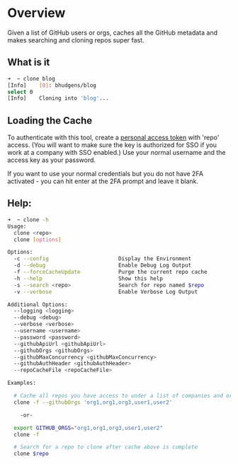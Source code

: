 # Overview

Given a list of GitHub users or orgs, caches all the GitHub metadata and makes searching and cloning repos super fast.

## What is it

```bash
➜  ~ clone blog   
[Info]    [0]: bhudgens/blog
select 0
[Info]    Cloning into 'blog'...
```

## Loading the Cache

To authenticate with this tool, create a [personal access token](https://github.com/settings/tokens) with 'repo' access.  (You will want to make sure the key is authorized for SSO if you work at a company with SSO enabled.)  Use your normal username and the access key as your password.

If you want to use your normal credentials but you do not have 2FA activated - you can hit enter at the 2FA prompt and leave it blank.

## Help:

```bash
➜  ~ clone -h
Usage:
  clone <repo>
  clone [options]

Options:
  -c --config                      Display the Environment
  -d --debug                       Enable Debug Log Output
  -f --forceCacheUpdate            Purge the current repo cache
  -h --help                        Show this help
  -s --search <repo>               Search for repo named $repo
  -v --verbose                     Enable Verbose Log Output

Additional Options:
  --logging <logging>
  --debug <debug>
  --verbose <verbose>
  --username <username>
  --password <password>
  --githubApiUrl <githubApiUrl>
  --githubOrgs <githubOrgs>
  --githubMaxConcurrency <githubMaxConcurrency>
  --githubAuthHeader <githubAuthHeader>
  --repoCacheFile <repoCacheFile>

Examples:

  # Cache all repos you have access to under a list of companies and orgs
  clone -f --githubOrgs 'org1,org1,org3,user1,user2'

    -or-

  export GITHUB_ORGS="org1,org1,org3,user1,user2"
  clone -f

  # Search for a repo to clone after cache above is complete
  clone $repo
```
